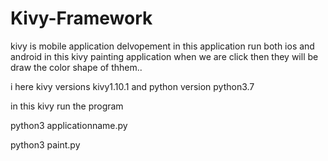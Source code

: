 # Kivy-Framework


kivy is mobile application delvopement in this application run both ios and android 
in this kivy painting application 
when we are click then they will be  draw the color shape of thhem..



i here kivy versions kivy1.10.1
and python version python3.7

in this kivy run the program 

python3 applicationname.py

python3 paint.py
